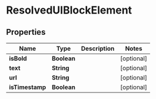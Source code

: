 

# ResolvedUIBlockElement


## Properties

Name | Type | Description | Notes
------------ | ------------- | ------------- | -------------
**isBold** | **Boolean** |  |  [optional]
**text** | **String** |  |  [optional]
**url** | **String** |  |  [optional]
**isTimestamp** | **Boolean** |  |  [optional]



